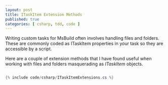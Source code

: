 ```yaml
---
layout: post
title: ITaskItem Extension Methods
published: true
categories: [ csharp, tdd, code ]
---
```


Writing custom tasks for MsBuild often involves handling files and folders. These are 
commonly coded as ITaskItem properties in your task so they are accessible by a script.

Here are a couple of extension methods that I have found useful when working with files and 
folders masquerading as *ITaskItem* objects.

```csharp

{% include code/csharp/ITaskItemExtensions.cs %}

```
